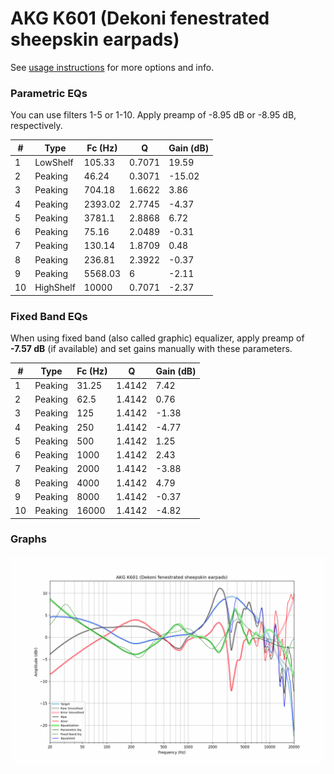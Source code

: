 # AKG K601 (Dekoni fenestrated sheepskin earpads)
See [usage instructions](https://github.com/jaakkopasanen/AutoEq#usage) for more options and info.

### Parametric EQs
You can use filters 1-5 or 1-10. Apply preamp of -8.95 dB or -8.95 dB, respectively.

|   # | Type      |   Fc (Hz) |      Q |   Gain (dB) |
|-----|-----------|-----------|--------|-------------|
|   1 | LowShelf  |    105.33 | 0.7071 |       19.59 |
|   2 | Peaking   |     46.24 | 0.3071 |      -15.02 |
|   3 | Peaking   |    704.18 | 1.6622 |        3.86 |
|   4 | Peaking   |   2393.02 | 2.7745 |       -4.37 |
|   5 | Peaking   |   3781.1  | 2.8868 |        6.72 |
|   6 | Peaking   |     75.16 | 2.0489 |       -0.31 |
|   7 | Peaking   |    130.14 | 1.8709 |        0.48 |
|   8 | Peaking   |    236.81 | 2.3922 |       -0.37 |
|   9 | Peaking   |   5568.03 | 6      |       -2.11 |
|  10 | HighShelf |  10000    | 0.7071 |       -2.37 |

### Fixed Band EQs
When using fixed band (also called graphic) equalizer, apply preamp of **-7.57 dB** (if available) and set gains manually with these parameters.

|   # | Type    |   Fc (Hz) |      Q |   Gain (dB) |
|-----|---------|-----------|--------|-------------|
|   1 | Peaking |     31.25 | 1.4142 |        7.42 |
|   2 | Peaking |     62.5  | 1.4142 |        0.76 |
|   3 | Peaking |    125    | 1.4142 |       -1.38 |
|   4 | Peaking |    250    | 1.4142 |       -4.77 |
|   5 | Peaking |    500    | 1.4142 |        1.25 |
|   6 | Peaking |   1000    | 1.4142 |        2.43 |
|   7 | Peaking |   2000    | 1.4142 |       -3.88 |
|   8 | Peaking |   4000    | 1.4142 |        4.79 |
|   9 | Peaking |   8000    | 1.4142 |       -0.37 |
|  10 | Peaking |  16000    | 1.4142 |       -4.82 |

### Graphs
![](./AKG%20K601%20(Dekoni%20fenestrated%20sheepskin%20earpads).png)
